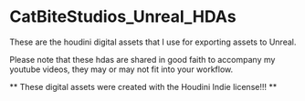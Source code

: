 # CatBiteStudios_Unreal_HDAs
These are the houdini digital assets that I use for exporting assets to Unreal. 

Please note that these hdas are shared in good faith to accompany my youtube videos, they may or may not fit into your workflow. 

** These digital assets were created with the Houdini Indie license!!! **
